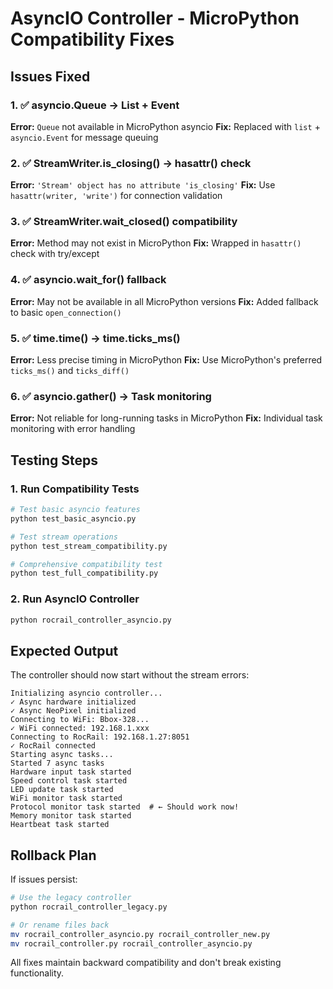 # AsyncIO Controller - MicroPython Compatibility Fixes

## Issues Fixed

### 1. ✅ asyncio.Queue → List + Event
**Error:** `Queue` not available in MicroPython asyncio
**Fix:** Replaced with `list` + `asyncio.Event` for message queuing

### 2. ✅ StreamWriter.is_closing() → hasattr() check  
**Error:** `'Stream' object has no attribute 'is_closing'`
**Fix:** Use `hasattr(writer, 'write')` for connection validation

### 3. ✅ StreamWriter.wait_closed() compatibility
**Error:** Method may not exist in MicroPython
**Fix:** Wrapped in `hasattr()` check with try/except

### 4. ✅ asyncio.wait_for() fallback
**Error:** May not be available in all MicroPython versions
**Fix:** Added fallback to basic `open_connection()`

### 5. ✅ time.time() → time.ticks_ms()
**Error:** Less precise timing in MicroPython
**Fix:** Use MicroPython's preferred `ticks_ms()` and `ticks_diff()`

### 6. ✅ asyncio.gather() → Task monitoring
**Error:** Not reliable for long-running tasks in MicroPython
**Fix:** Individual task monitoring with error handling

## Testing Steps

### 1. Run Compatibility Tests
```bash
# Test basic asyncio features
python test_basic_asyncio.py

# Test stream operations  
python test_stream_compatibility.py

# Comprehensive compatibility test
python test_full_compatibility.py
```

### 2. Run AsyncIO Controller
```bash
python rocrail_controller_asyncio.py
```

## Expected Output

The controller should now start without the stream errors:

```
Initializing asyncio controller...
✓ Async hardware initialized
✓ Async NeoPixel initialized
Connecting to WiFi: Bbox-328...
✓ WiFi connected: 192.168.1.xxx
Connecting to RocRail: 192.168.1.27:8051
✓ RocRail connected
Starting async tasks...
Started 7 async tasks
Hardware input task started
Speed control task started
LED update task started
WiFi monitor task started
Protocol monitor task started  # ← Should work now!
Memory monitor task started
Heartbeat task started
```

## Rollback Plan

If issues persist:
```bash
# Use the legacy controller
python rocrail_controller_legacy.py

# Or rename files back
mv rocrail_controller_asyncio.py rocrail_controller_new.py
mv rocrail_controller.py rocrail_controller_asyncio.py
```

All fixes maintain backward compatibility and don't break existing functionality.

